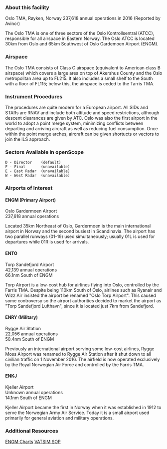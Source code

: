 ### About this facility
Oslo TMA, Røyken, Norway
237,618 annual operations in 2016 (Reported by Avinor)

The Oslo TMA is one of three sectors of the Oslo Kontrollsentral (ATCC), responsible for all airspace in Eastern Norway. The Oslo ATCC is located 30km from Oslo and 65km Southwest of Oslo Gardemoen Airport (ENGM).

### Airspace
The Oslo TMA consists of Class C airspace (equivalent to American class B airspace) which covers a large area on top of Akershus County and the Oslo metropolitan area up to FL215. It also includes a small shelf to the South with a floor of FL115; below this, the airspace is ceded to the Tarris TMA.

### Instrument Procedures
The procedures are quite modern for a European airport. All SIDs and STARs are RNAV and include both altitude and speed restrictions, although descent clearances are given by ATC. Oslo was also the first airport in the world to adopt a point merge system, minimizing conflicts between departing and arriving aircraft as well as reducing fuel consumption. Once within the point merge arches, aircraft can be given shortucts or vectors to join the ILS approach.

### Sectors Available in openScope
```
D - Director    (default)
F - Final       (unavailable)
E - East Radar  (unavailable)
W - West Radar  (unavailable)
```

### Airports of Interest

#### ENGM (Primary Airport)
Oslo Gardermoen Airport  
237,618 annual operations

Located 35km Northeast of Oslo, Gardermoen is the main international airport in Norway and the second busiest in Scandinavia. The airport has two parallel runways (01-19) used simultaneously; usually 01L is used for departures while 01R is used for arrivals.

#### ENTO
Torp Sandefjord Airport  
42,139 annual operations  
66.1nm South of ENGM

Torp Airport is a low-cost hub for airlines flying into Oslo, controlled by the Farris TMA. Despite being 110km South of Oslo, airlines such as Ryanair and Wizz Air insisted the airport be renamed "Oslo Torp Airport". This caused some controversy so the airport authorities decided to market the airport as "Torp Sandefjord Lufthavn", since it is located just 7km from Sandefjord.

#### ENRY (Military)
Rygge Air Station  
22,056 annual operations  
50.4nm South of ENGM

Previously an international airport serving some low-cost airlines, Rygge Moss Airport was renamed to Rygge Air Station after it shut down to all civilian traffic on 1 November 2016. The airfield is now operated exclusively by the Royal Norwegian Air Force and controlled by the Farris TMA.

#### ENKJ
Kjeller Airport  
Unknown annual operations  
14.1nm South of ENGM

Kjeller Airport became the first in Norway when it was established in 1912 to serve the Norwegian Army Air Service. Today it is a small airport used primarily for general aviation and military operations.

### Additional Resources
<a href="https://ais.avinor.no/AIP/Latest/aip/ad/engm/engm_en.html" target="_blank">ENGM Charts</a>
<a href="http://vatsim-scandinavia.org/wp-content/uploads/2017/01/LOPOsloTMA.pdf" target="_blank">VATSIM SOP</a>

